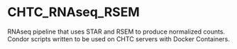 # CHTC_RNAseq_RSEM
RNAseq pipeline that uses STAR and RSEM to produce normalized counts. Condor scripts written to be used on CHTC servers with Docker Containers.
